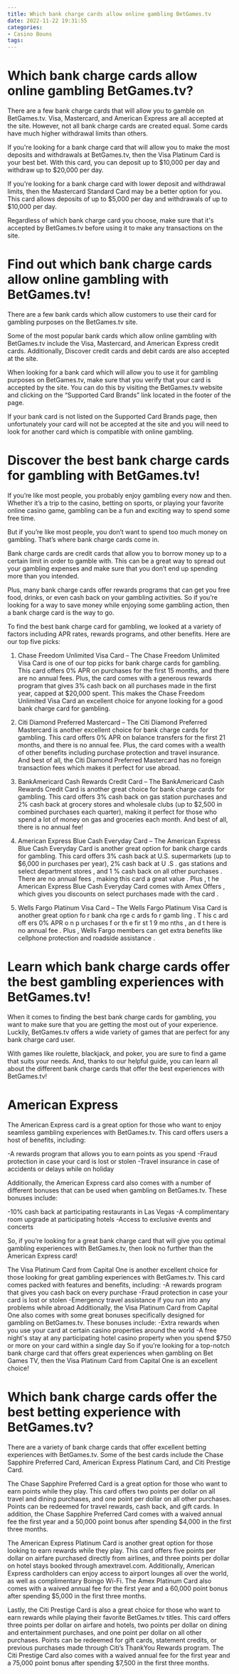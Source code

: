 ```yaml
---
title: Which bank charge cards allow online gambling BetGames.tv
date: 2022-11-22 19:31:55
categories:
- Casino Bouns
tags:
---
```



#  Which bank charge cards allow online gambling BetGames.tv?

There are a few bank charge cards that will allow you to gamble on BetGames.tv. Visa, Mastercard, and American Express are all accepted at the site. However, not all bank charge cards are created equal. Some cards have much higher withdrawal limits than others.

If you're looking for a bank charge card that will allow you to make the most deposits and withdrawals at BetGames.tv, then the Visa Platinum Card is your best bet. With this card, you can deposit up to $10,000 per day and withdraw up to $20,000 per day.

If you're looking for a bank charge card with lower deposit and withdrawal limits, then the Mastercard Standard Card may be a better option for you. This card allows deposits of up to $5,000 per day and withdrawals of up to $10,000 per day.

Regardless of which bank charge card you choose, make sure that it's accepted by BetGames.tv before using it to make any transactions on the site.

#  Find out which bank charge cards allow online gambling with BetGames.tv!

There are a few bank cards which allow customers to use their card for gambling purposes on the BetGames.tv site.

Some of the most popular bank cards which allow online gambling with BetGames.tv include the Visa, Mastercard, and American Express credit cards. Additionally, Discover credit cards and debit cards are also accepted at the site.

When looking for a bank card which will allow you to use it for gambling purposes on BetGames.tv, make sure that you verify that your card is accepted by the site. You can do this by visiting the BetGames.tv website and clicking on the “Supported Card Brands” link located in the footer of the page.

If your bank card is not listed on the Supported Card Brands page, then unfortunately your card will not be accepted at the site and you will need to look for another card which is compatible with online gambling.

#  Discover the best bank charge cards for gambling with BetGames.tv!

If you’re like most people, you probably enjoy gambling every now and then. Whether it’s a trip to the casino, betting on sports, or playing your favorite online casino game, gambling can be a fun and exciting way to spend some free time.

But if you’re like most people, you don’t want to spend too much money on gambling. That’s where bank charge cards come in.

Bank charge cards are credit cards that allow you to borrow money up to a certain limit in order to gamble with. This can be a great way to spread out your gambling expenses and make sure that you don’t end up spending more than you intended.

Plus, many bank charge cards offer rewards programs that can get you free food, drinks, or even cash back on your gambling activities. So if you’re looking for a way to save money while enjoying some gambling action, then a bank charge card is the way to go.

To find the best bank charge card for gambling, we looked at a variety of factors including APR rates, rewards programs, and other benefits. Here are our top five picks:

1) Chase Freedom Unlimited Visa Card – The Chase Freedom Unlimited Visa Card is one of our top picks for bank charge cards for gambling. This card offers 0% APR on purchases for the first 15 months, and there are no annual fees. Plus, the card comes with a generous rewards program that gives 3% cash back on all purchases made in the first year, capped at $20,000 spent. This makes the Chase Freedom Unlimited Visa Card an excellent choice for anyone looking for a good bank charge card for gambling.

2) Citi Diamond Preferred Mastercard – The Citi Diamond Preferred Mastercard is another excellent choice for bank charge cards for gambling. This card offers 0% APR on balance transfers for the first 21 months, and there is no annual fee. Plus, the card comes with a wealth of other benefits including purchase protection and travel insurance. And best of all, the Citi Diamond Preferred Mastercard has no foreign transaction fees which makes it perfect for use abroad.

3) BankAmericard Cash Rewards Credit Card – The BankAmericard Cash Rewards Credit Card is another great choice for bank charge cards for gambling. This card offers 3% cash back on gas station purchases and 2% cash back at grocery stores and wholesale clubs (up to $2,500 in combined purchases each quarter), making it perfect for those who spend a lot of money on gas and groceries each month. And best of all, there is no annual fee!

4) American Express Blue Cash Everyday Card – The American Express Blue Cash Everyday Card is another great option for bank charge cards for gambling. This card offers 3% cash back at U.S. supermarkets (up to $6,000 in purchases per year), 2% cash back at U .S . gas stations and select department stores , and 1 % cash back on all other purchases . There are no annual fees , making this card a great value . Plus , t he American Express Blue Cash Everyday Card comes with Amex Offers , which gives you discounts on select purchases made with the card .

5) Wells Fargo Platinum Visa Card – The Wells Fargo Platinum Visa Card is another great option fo r bank cha rge c ards fo r gamb ling . T his c ard off ers 0% APR o n p urchases f or th e fir st 1 9 mo nths , an d t here is no annual fee . Plus , Wells Fargo members can get extra benefits like cellphone protection and roadside assistance .

#  Learn which bank charge cards offer the best gambling experiences with BetGames.tv!

When it comes to finding the best bank charge cards for gambling, you want to make sure that you are getting the most out of your experience. Luckily, BetGames.tv offers a wide variety of games that are perfect for any bank charge card user.

With games like roulette, blackjack, and poker, you are sure to find a game that suits your needs. And, thanks to our helpful guide, you can learn all about the different bank charge cards that offer the best experiences with BetGames.tv!

# American Express

The American Express card is a great option for those who want to enjoy seamless gambling experiences with BetGames.tv. This card offers users a host of benefits, including:

-A rewards program that allows you to earn points as you spend
 -Fraud protection in case your card is lost or stolen -Travel insurance in case of accidents or delays while on holiday

Additionally, the American Express card also comes with a number of different bonuses that can be used when gambling on BetGames.tv. These bonuses include:

-10% cash back at participating restaurants in Las Vegas -A complimentary room upgrade at participating hotels -Access to exclusive events and concerts

So, if you’re looking for a great bank charge card that will give you optimal gambling experiences with BetGames.tv, then look no further than the American Express card!












 

  

  The Visa Platinum Card from Capital One is another excellent choice for those looking for great gambling experiences with BetGames.tv. This card comes packed with features and benefits, including: -A rewards program that gives you cash back on every purchase -Fraud protection in case your card is lost or stolen -Emergency travel assistance if you run into any problems while abroad Additionally, the Visa Platinum Card from Capital One also comes with some great bonuses specifically designed for gambling on BetGames.tv. These bonuses include: -Extra rewards when you use your card at certain casino properties around the world -A free night's stay at any participating hotel casino property when you spend $750 or more on your card within a single day So if you’re looking for a top-notch bank charge card that offers great experiences when gambling on Bet Games TV, then the Visa Platinum Card from Capital One is an excellent choice!

#  Which bank charge cards offer the best betting experience with BetGames.tv?

There are a variety of bank charge cards that offer excellent betting experiences with BetGames.tv. Some of the best cards include the Chase Sapphire Preferred Card, American Express Platinum Card, and Citi Prestige Card.

The Chase Sapphire Preferred Card is a great option for those who want to earn points while they play. This card offers two points per dollar on all travel and dining purchases, and one point per dollar on all other purchases. Points can be redeemed for travel rewards, cash back, and gift cards. In addition, the Chase Sapphire Preferred Card comes with a waived annual fee the first year and a 50,000 point bonus after spending $4,000 in the first three months.

The American Express Platinum Card is another great option for those looking to earn rewards while they play. This card offers five points per dollar on airfare purchased directly from airlines, and three points per dollar on hotel stays booked through amextravel.com. Additionally, American Express cardholders can enjoy access to airport lounges all over the world, as well as complimentary Boingo Wi-Fi. The Amex Platinum Card also comes with a waived annual fee for the first year and a 60,000 point bonus after spending $5,000 in the first three months.

Lastly, the Citi Prestige Card is also a great choice for those who want to earn rewards while playing their favorite BetGames.tv titles. This card offers three points per dollar on airfare and hotels, two points per dollar on dining and entertainment purchases, and one point per dollar on all other purchases. Points can be redeemed for gift cards, statement credits, or previous purchases made through Citi’s ThankYou Rewards program. The Citi Prestige Card also comes with a waived annual fee for the first year and a 75,000 point bonus after spending $7,500 in the first three months.